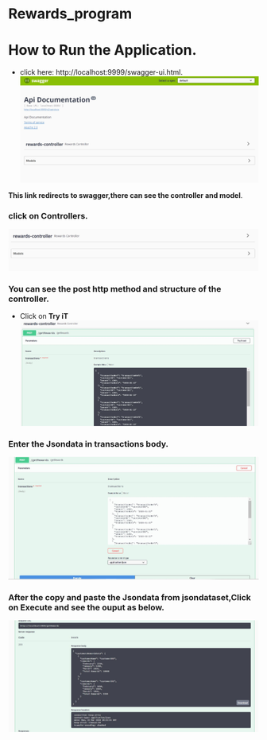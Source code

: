 # Rewards_program
# How to Run the Application.
 * click here: http://localhost:9999/swagger-ui.html.
 ![screenshot](https://github.com/ravitejapeddi/Rewards_program/blob/master/Images/Swagger%20ui.JPG)

 **This link redirects to swagger,there can see the controller and model**.
 ### click on Controllers.
 ![screenshot](https://github.com/ravitejapeddi/Rewards_program/blob/master/Images/Click%20On%20rewards%20controller.JPG)
 ### You can see the post http method and structure of the controller.
  * Click on **Try iT**
  ![screenshot](https://github.com/ravitejapeddi/Rewards_program/blob/master/Images/You%20can%20Jsondata.JPG)
 ### Enter the Jsondata in transactions body.
  ![screenshot](https://github.com/ravitejapeddi/Rewards_program/blob/master/Images/Click%20on%20tryit%20enter%20json%20data%20in%20Data%20set.JPG)
  ### After the copy and paste the Jsondata from jsondataset,Click on Execute and see the ouput as below.
  ![screenshot](https://github.com/ravitejapeddi/Rewards_program/blob/master/Images/You%20can%20see%20the%20ouput%20with%20reward%20points.JPG)
